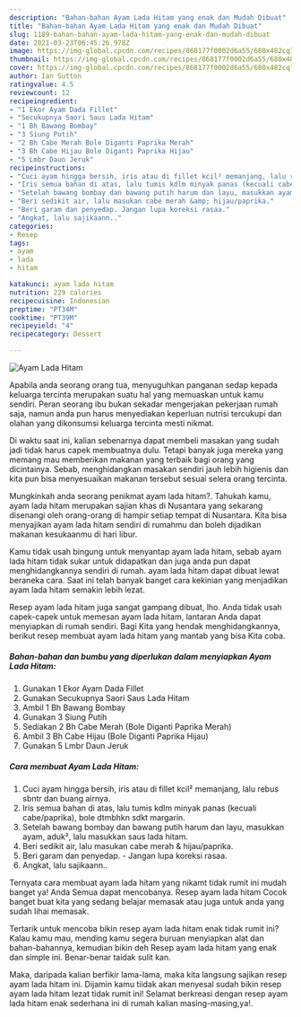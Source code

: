 ```yaml
---
description: "Bahan-bahan Ayam Lada Hitam yang enak dan Mudah Dibuat"
title: "Bahan-bahan Ayam Lada Hitam yang enak dan Mudah Dibuat"
slug: 1189-bahan-bahan-ayam-lada-hitam-yang-enak-dan-mudah-dibuat
date: 2021-03-23T06:45:26.978Z
image: https://img-global.cpcdn.com/recipes/868177f0002d6a55/680x482cq70/ayam-lada-hitam-foto-resep-utama.jpg
thumbnail: https://img-global.cpcdn.com/recipes/868177f0002d6a55/680x482cq70/ayam-lada-hitam-foto-resep-utama.jpg
cover: https://img-global.cpcdn.com/recipes/868177f0002d6a55/680x482cq70/ayam-lada-hitam-foto-resep-utama.jpg
author: Ian Sutton
ratingvalue: 4.5
reviewcount: 12
recipeingredient:
- "1 Ekor Ayam Dada Fillet"
- "Secukupnya Saori Saus Lada Hitam"
- "1 Bh Bawang Bombay"
- "3 Siung Putih"
- "2 Bh Cabe Merah Bole Diganti Paprika Merah"
- "3 Bh Cabe Hijau Bole Diganti Paprika Hijau"
- "5 Lmbr Daun Jeruk"
recipeinstructions:
- "Cuci ayam hingga bersih, iris atau di fillet kcil² memanjang, lalu rebus sbntr dan buang airnya."
- "Iris semua bahan di atas, lalu tumis kdlm minyak panas (kecuali cabe/paprika), bole dtmbhkn sdkt margarin."
- "Setelah bawang bombay dan bawang putih harum dan layu, masukkan ayam, aduk², lalu masukkan saus lada hitam."
- "Beri sedikit air, lalu masukan cabe merah &amp; hijau/paprika."
- "Beri garam dan penyedap. Jangan lupa koreksi rasaa."
- "Angkat, lalu sajikaann.."
categories:
- Resep
tags:
- ayam
- lada
- hitam

katakunci: ayam lada hitam 
nutrition: 229 calories
recipecuisine: Indonesian
preptime: "PT34M"
cooktime: "PT39M"
recipeyield: "4"
recipecategory: Dessert

---
```



![Ayam Lada Hitam](https://img-global.cpcdn.com/recipes/868177f0002d6a55/680x482cq70/ayam-lada-hitam-foto-resep-utama.jpg)

Apabila anda seorang orang tua, menyuguhkan panganan sedap kepada keluarga tercinta merupakan suatu hal yang memuaskan untuk kamu sendiri. Peran seorang ibu bukan sekadar mengerjakan pekerjaan rumah saja, namun anda pun harus menyediakan keperluan nutrisi tercukupi dan olahan yang dikonsumsi keluarga tercinta mesti nikmat.

Di waktu  saat ini, kalian sebenarnya dapat membeli masakan yang sudah jadi tidak harus capek membuatnya dulu. Tetapi banyak juga mereka yang memang mau memberikan makanan yang terbaik bagi orang yang dicintainya. Sebab, menghidangkan masakan sendiri jauh lebih higienis dan kita pun bisa menyesuaikan makanan tersebut sesuai selera orang tercinta. 



Mungkinkah anda seorang penikmat ayam lada hitam?. Tahukah kamu, ayam lada hitam merupakan sajian khas di Nusantara yang sekarang disenangi oleh orang-orang di hampir setiap tempat di Nusantara. Kita bisa menyajikan ayam lada hitam sendiri di rumahmu dan boleh dijadikan makanan kesukaanmu di hari libur.

Kamu tidak usah bingung untuk menyantap ayam lada hitam, sebab ayam lada hitam tidak sukar untuk didapatkan dan juga anda pun dapat menghidangkannya sendiri di rumah. ayam lada hitam dapat dibuat lewat beraneka cara. Saat ini telah banyak banget cara kekinian yang menjadikan ayam lada hitam semakin lebih lezat.

Resep ayam lada hitam juga sangat gampang dibuat, lho. Anda tidak usah capek-capek untuk memesan ayam lada hitam, lantaran Anda dapat menyiapkan di rumah sendiri. Bagi Kita yang hendak menghidangkannya, berikut resep membuat ayam lada hitam yang mantab yang bisa Kita coba.

<!--inarticleads1-->

##### Bahan-bahan dan bumbu yang diperlukan dalam menyiapkan Ayam Lada Hitam:

1. Gunakan 1 Ekor Ayam Dada Fillet
1. Gunakan Secukupnya Saori Saus Lada Hitam
1. Ambil 1 Bh Bawang Bombay
1. Gunakan 3 Siung Putih
1. Sediakan 2 Bh Cabe Merah (Bole Diganti Paprika Merah)
1. Ambil 3 Bh Cabe Hijau (Bole Diganti Paprika Hijau)
1. Gunakan 5 Lmbr Daun Jeruk




<!--inarticleads2-->

##### Cara membuat Ayam Lada Hitam:

1. Cuci ayam hingga bersih, iris atau di fillet kcil² memanjang, lalu rebus sbntr dan buang airnya.
1. Iris semua bahan di atas, lalu tumis kdlm minyak panas (kecuali cabe/paprika), bole dtmbhkn sdkt margarin.
1. Setelah bawang bombay dan bawang putih harum dan layu, masukkan ayam, aduk², lalu masukkan saus lada hitam.
1. Beri sedikit air, lalu masukan cabe merah &amp; hijau/paprika.
1. Beri garam dan penyedap. - Jangan lupa koreksi rasaa.
1. Angkat, lalu sajikaann..




Ternyata cara membuat ayam lada hitam yang nikamt tidak rumit ini mudah banget ya! Anda Semua dapat mencobanya. Resep ayam lada hitam Cocok banget buat kita yang sedang belajar memasak atau juga untuk anda yang sudah lihai memasak.

Tertarik untuk mencoba bikin resep ayam lada hitam enak tidak rumit ini? Kalau kamu mau, mending kamu segera buruan menyiapkan alat dan bahan-bahannya, kemudian bikin deh Resep ayam lada hitam yang enak dan simple ini. Benar-benar taidak sulit kan. 

Maka, daripada kalian berfikir lama-lama, maka kita langsung sajikan resep ayam lada hitam ini. Dijamin kamu tiidak akan menyesal sudah bikin resep ayam lada hitam lezat tidak rumit ini! Selamat berkreasi dengan resep ayam lada hitam enak sederhana ini di rumah kalian masing-masing,ya!.

